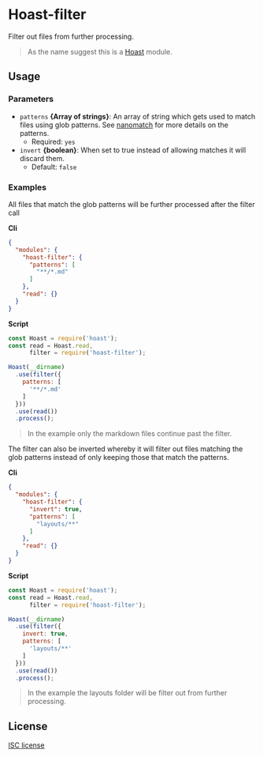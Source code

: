 # Hoast-filter
Filter out files from further processing.

> As the name suggest this is a [Hoast](https://github.com/hoast/hoast#readme) module.

## Usage

### Parameters

* `patterns` **{Array of strings}**: An array of string which gets used to match files using glob patterns. See [nanomatch](https://github.com/micromatch/nanomatch#readme) for more details on the patterns.
	* Required: `yes`
* `invert` **{boolean}**: When set to true instead of allowing matches it will discard them.
	* Default: `false`

### Examples

All files that match the glob patterns will be further processed after the filter call

**Cli**

```json
{
  "modules": {
    "hoast-filter": {
      "patterns": [
	    "**/*.md"
      ]
	},
    "read": {}
  }
}
```

**Script**

```javascript
const Hoast = require('hoast');
const read = Hoast.read,
      filter = require('hoast-filter');

Hoast(__dirname)
  .use(filter({
    patterns: [
	  '**/*.md'
    ]
  }))
  .use(read())
  .process();
```

> In the example only the markdown files continue past the filter.

The filter can also be inverted whereby it will filter out files matching the glob patterns instead of only keeping those that match the patterns.

**Cli**

```json
{
  "modules": {
    "hoast-filter": {
      "invert": true,
      "patterns": [
	    "layouts/**"
      ]
	},
    "read": {}
  }
}
```

**Script**

```javascript
const Hoast = require('hoast');
const read = Hoast.read,
      filter = require('hoast-filter');

Hoast(__dirname)
  .use(filter({
	invert: true,
    patterns: [
	  'layouts/**'
	]
  }))
  .use(read())
  .process();
```

> In the example the layouts folder will be filter out from further processing.

## License
[ISC license](https://github.com/hoast/hoast-filter/blob/master/LICENSE)